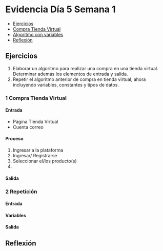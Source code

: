 # Evidencia Día 5 Semana 1
- [Ejercicios](#ejercicios)
- [Compra Tienda Virtual](#1-compra-tienda-virtual)
- [Algoritmo con variables](#2-repeticion)
- [Reflexión](#reflexion)

## Ejercicios
1) Elaborar un algoritmo para realizar una compra en una tienda virtual. Determinar además los elementos de entrada y salida.
2) Repetir el algoritmo anterior de compra en tienda virtual, ahora incluyendo variables, constantes y tipos de datos.
### 1 Compra Tienda Virtual
#### Entrada
- Página Tienda Virtual
- Cuenta correo 

#### Proceso
1) Ingresar a la plataforma
2) Ingresar/ Registrarse
3) Seleccionar el/los producto(s)
4) 
#### Salida

### 2 Repetición
#### Entrada
#### Variables 
#### Salida
## Reflexión